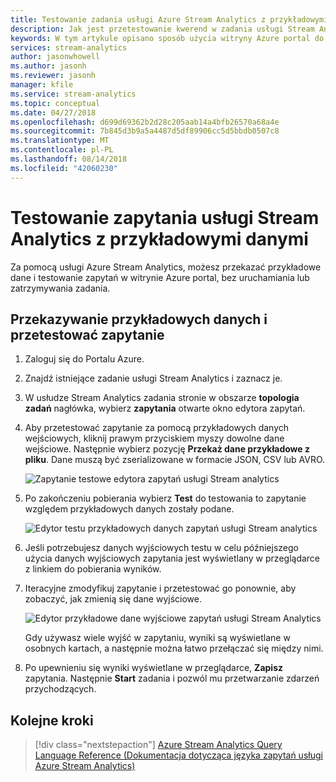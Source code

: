 ```yaml
---
title: Testowanie zadania usługi Azure Stream Analytics z przykładowymi danymi
description: Jak jest przetestowanie kwerend w zadania usługi Stream Analytics.
keywords: W tym artykule opisano sposób użycia witryny Azure portal do testowania zadania usługi Azure Stream Analytics, przykładowe dane wejściowe i Przekaż dane przykładowe.
services: stream-analytics
author: jasonwhowell
ms.author: jasonh
ms.reviewer: jasonh
manager: kfile
ms.service: stream-analytics
ms.topic: conceptual
ms.date: 04/27/2018
ms.openlocfilehash: d699d69362b2d28c205aab14a4bfb26570a68a4e
ms.sourcegitcommit: 7b845d3b9a5a4487d5df89906cc5d5bbdb0507c8
ms.translationtype: MT
ms.contentlocale: pl-PL
ms.lasthandoff: 08/14/2018
ms.locfileid: "42060230"
---
```

# <a name="test-a-stream-analytics-query-with-sample-data"></a>Testowanie zapytania usługi Stream Analytics z przykładowymi danymi

Za pomocą usługi Azure Stream Analytics, możesz przekazać przykładowe dane i testowanie zapytań w witrynie Azure portal, bez uruchamiania lub zatrzymywania zadania.

## <a name="upload-sample-data-and-test-the-query"></a>Przekazywanie przykładowych danych i przetestować zapytanie

1. Zaloguj się do Portalu Azure. 

2. Znajdź istniejące zadanie usługi Stream Analytics i zaznacz je.

3. W usłudze Stream Analytics zadania stronie w obszarze **topologia zadań** nagłówka, wybierz **zapytania** otwarte okno edytora zapytań. 

4. Aby przetestować zapytanie za pomocą przykładowych danych wejściowych, kliknij prawym przyciskiem myszy dowolne dane wejściowe.  Następnie wybierz pozycję **Przekaż dane przykładowe z pliku**. Dane muszą być zserializowane w formacie JSON, CSV lub AVRO.

    ![Zapytanie testowe edytora zapytań usługi Stream analytics](media/stream-analytics-test-query/stream-analytics-test-query-editor-upload.png)

5. Po zakończeniu pobierania wybierz **Test** do testowania to zapytanie względem przykładowych danych zostały podane.

    ![Edytor testu przykładowych danych zapytań usługi Stream analytics](media/stream-analytics-test-query/stream-analytics-test-query-editor-test.png)

6. Jeśli potrzebujesz danych wyjściowych testu w celu późniejszego użycia danych wyjściowych zapytania jest wyświetlany w przeglądarce z linkiem do pobierania wyników. 

7. Iteracyjne zmodyfikuj zapytanie i przetestować go ponownie, aby zobaczyć, jak zmienią się dane wyjściowe.

   ![Edytor przykładowe dane wyjściowe zapytań usługi Stream Analytics](media/stream-analytics-test-query/stream-analytics-test-query-editor-samples-output.png)

   Gdy używasz wiele wyjść w zapytaniu, wyniki są wyświetlane w osobnych kartach, a następnie można łatwo przełączać się między nimi.

8. Po upewnieniu się wyniki wyświetlane w przeglądarce, **Zapisz** zapytania. Następnie **Start** zadania i pozwól mu przetwarzanie zdarzeń przychodzących.

## <a name="next-steps"></a>Kolejne kroki
> [!div class="nextstepaction"]
> [Azure Stream Analytics Query Language Reference (Dokumentacja dotycząca języka zapytań usługi Azure Stream Analytics)](https://msdn.microsoft.com/library/azure/dn834998.aspx)

